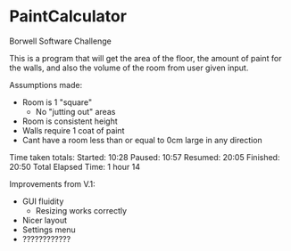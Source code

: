 # PaintCalculator
Borwell Software Challenge

This is a program that will get the area of the floor, the amount of paint for the walls, and also the volume of the room from user given input.

Assumptions made: 
  - Room is 1 "square"
    - No "jutting out" areas
  - Room is consistent height
  - Walls require 1 coat of paint
  - Cant have a room less than or equal to 0cm large in any direction
  
Time taken totals: 
  Started: 10:28
  Paused: 10:57
  Resumed: 20:05
  Finished: 20:50
  Total Elapsed Time: 1 hour 14

Improvements from V.1: 
  - GUI fluidity 
    - Resizing works correctly
  - Nicer layout 
  - Settings menu
  - ????????????
